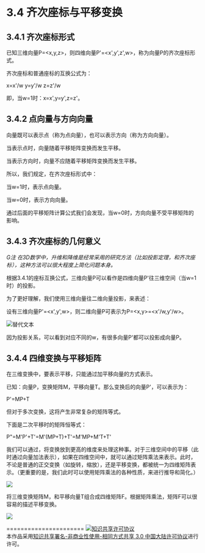 # 3.4 齐次座标与平移变换

## 3.4.1 齐次座标形式

已知三维向量P=\<x,y,z\>，则四维向量P'=\<x',y',z',w\>，称为向量P的齐次座标形式。

齐次座标和普通座标的互换公式为：

x=x'/w
y=y'/w
z=z'/w

即，当w=1时：x=x',y=y',z=z'。

## 3.4.2 点向量与方向向量

向量既可以表示点（称为点向量），也可以表示方向（称为方向向量）。

当表示点时，向量随着平移矩阵变换而发生平移。

当表示方向时，向量不应随着平移矩阵变换而发生平移。

所以，我们规定，在齐次座标形式中：

当w=1时，表示点向量。

当w=0时，表示方向向量。

通过后面的平移矩阵计算公式我们会发现，当w=0时，方向向量不受平移矩阵的影响。

## 3.4.3 齐次座标的几何意义

*G注 在3D数学中，升维和降维是经常采用的研究方法（比如投影定理，和齐次座标），这种方法可以很大程度上简化问题本身。*

根据3.4.1的座标互换公式，三维向量P可以看作是四维向量P'往三维空间（当w=1时）的投影。

为了更好理解，我们使用三维向量往二维向量投影，来表述：

设有三维向量P'=\<x',y',w\>，则二维向量P可表示为P=\<x,y\>=\<x'/w,y'/w\>。

![替代文本](pic/3-4-1.png "3-4-1.png")

因为投影关系，可以看到对应不同的w，有很多向量P'都可以投影成向量P。

## 3.4.4 四维变换与平移矩阵

在三维变换中，要表示平移，只能通过加平移向量的方式表示。

已知：向量P，变换矩阵M，平移向量T。那么变换后的向量P'，可以表示为：

P'=MP+T

但对于多次变换，这将产生非常复杂的矩阵等式。

下面是二次平移时的矩阵恒等式：

P"=M'P'+T'=M'(MP+T)+T'=M'MP+M'T+T'

我们可以通过，将变换放到更高的维度来处理这种事。对于三维空间中的平移（此时通过向量加法表示），如果在四维空间中，就可以通过矩阵乘法来表示。此时，不论是普通的正交变换（如旋转，缩放），还是平移变换，都被统一为四维矩阵表示。（更重要的是，我们此时可以使用矩阵乘法的各种性质，来进行推导和简化。）

<img src="http://latex.codecogs.com/gif.latex?F = \left[ {\begin{array}{*{20}{c}}
  M&\vline & T \\ 
\hline
  0&\vline & 1 
\end{array}} \right] = \left[ {\begin{array}{*{20}{c}}
  {{M_{11}}}&{{M_{12}}}&{{M_{13}}}&\vline & {{T_x}} \\ 
  {{M_{21}}}&{{M_{22}}}&{{M_{23}}}&\vline & {{T_y}} \\ 
  {{M_{31}}}&{{M_{32}}}&{{M_{33}}}&\vline & {{T_z}} \\ 
\hline
  0&0&0&\vline & 1 
\end{array}} \right]">

将三维变换矩阵M，和平移向量T组合成四维矩阵F。根据矩阵乘法，矩阵F可以很容易的描述平移变换。

<img src="http://latex.codecogs.com/gif.latex?P' = FP = \left[ {\begin{array}{*{20}{c}}
{{M_{11}}}&{{M_{12}}}&{{M_{13}}}&{{T_x}}\\
{{M_{21}}}&{{M_{22}}}&{{M_{23}}}&{{T_y}}\\
{{M_{31}}}&{{M_{32}}}&{{M_{33}}}&{{T_z}}\\
0&0&0&1
\end{array}} \right]\left[ {\begin{array}{*{20}{c}}
{{P_x}}\\
{{P_y}}\\
{{P_z}}\\
1
\end{array}} \right] = \left[ {\begin{array}{*{20}{c}}
{{M_{11}}{P_x} + {M_{12}}{P_y} + {M_{13}}{P_z} + {T_x}}\\
{{M_{21}}{P_x} + {M_{22}}{P_y} + {M_{33}}{P_z} + {T_y}}\\
{{M_{31}}{P_x} + {M_{32}}{P_y} + {M_{33}}{P_z} + {T_z}}\\
1
\end{array}} \right]">

======================
<a rel="license" href="http://creativecommons.org/licenses/by-nc-sa/3.0/cn/"><img alt="知识共享许可协议" style="border-width:0" src="https://i.creativecommons.org/l/by-nc-sa/3.0/cn/88x31.png" /></a><br />本作品采用<a rel="license" href="http://creativecommons.org/licenses/by-nc-sa/3.0/cn/">知识共享署名-非商业性使用-相同方式共享 3.0 中国大陆许可协议</a>进行许可。